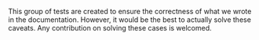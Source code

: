 This group of tests are created to ensure the correctness of what we wrote in the documentation.
However, it would be the best to actually solve these caveats.
Any contribution on solving these cases is welcomed.

